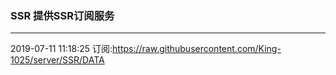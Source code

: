 ### SSR 提供SSR订阅服务
---
2019-07-11 11:18:25 订阅:https://raw.githubusercontent.com/King-1025/server/SSR/DATA
